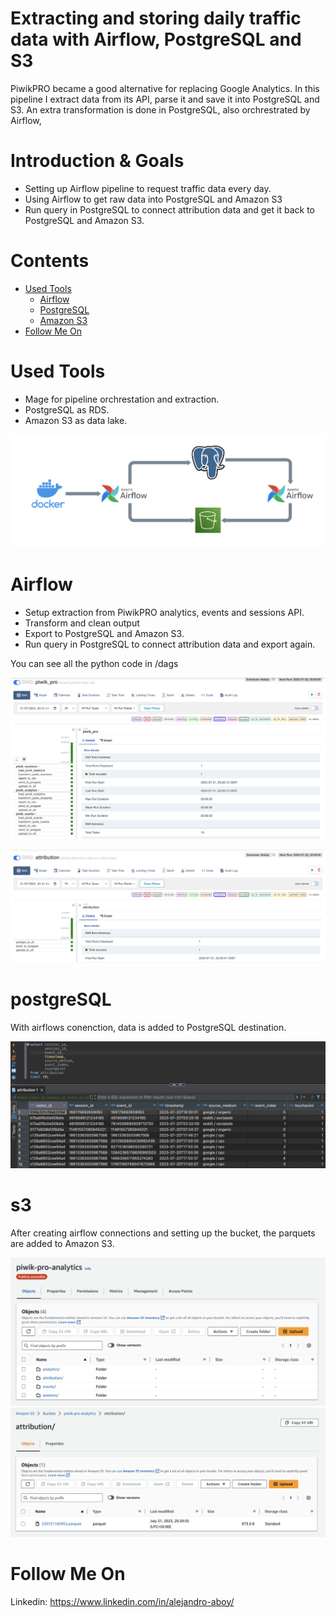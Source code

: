 # Extracting and storing daily traffic data with Airflow, PostgreSQL and S3
PiwikPRO became a good alternative for replacing Google Analytics. In this pipeline I extract data from its API, parse it and save it into PostgreSQL and S3. An extra transformation is done in PostgreSQL, also orchrestrated by Airflow,

# Introduction & Goals
- Setting up Airflow pipeline to request traffic data every day.
- Using Airflow to get raw data into PostgreSQL and Amazon S3
- Run query in PostgreSQL to connect attribution data and get it back to PostgreSQL and Amazon S3.

# Contents

- [Used Tools](#used-tools)
  - [Airflow](#airflow)
  - [PostgreSQL](#postgreSQL)
  - [Amazon S3](#s3)
- [Follow Me On](#follow-me-on)

# Used Tools
- Mage for pipeline orchrestation and extraction.
- PostgreSQL as RDS.
- Amazon S3 as data lake.

![alt text](images/tools.png)

# Airflow
- Setup extraction from PiwikPRO analytics, events and sessions API.
- Transform and clean output
- Export to PostgreSQL and Amazon S3.
- Run query in PostgreSQL to connect attribution data and export again.

You can see all the python code in /dags

![alt text](images/dag_1.png)

![alt text](images/dag_2.png)

# postgreSQL

With airflows conenction, data is added to PostgreSQL destination.

![alt text](images/postgresql.png)

# s3

After creating airflow connections and setting up the bucket, the parquets are added to Amazon S3.

![alt text](images/folders.png)
![alt text](images/parquet.png)

# Follow Me On
Linkedin: https://www.linkedin.com/in/alejandro-aboy/ 
